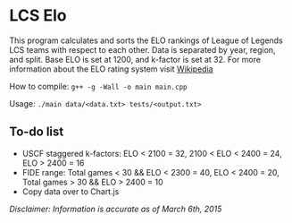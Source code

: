 # LCS Elo

This program calculates and sorts the ELO rankings of League of Legends LCS teams with respect to each other. Data is separated by year, region, and split. Base ELO is set at 1200, and k-factor is set at 32. For more information about the ELO rating system visit [Wikipedia](http://en.wikipedia.org/wiki/Elo_rating_system#Mathematical_details)

How to compile:
`g++ -g -Wall -o main main.cpp`

Usage:
`./main data/<data.txt> tests/<output.txt>`

## To-do list
* USCF staggered k-factors: ELO < 2100 = 32, 2100 < ELO < 2400 = 24, ELO > 2400 = 16
* FIDE range: Total games < 30 && ELO < 2300 = 40, ELO < 2400 = 20, Total games > 30 && ELO > 2400 = 10
* Copy data over to Chart.js

*Disclaimer: Information is accurate as of March 6th, 2015*
